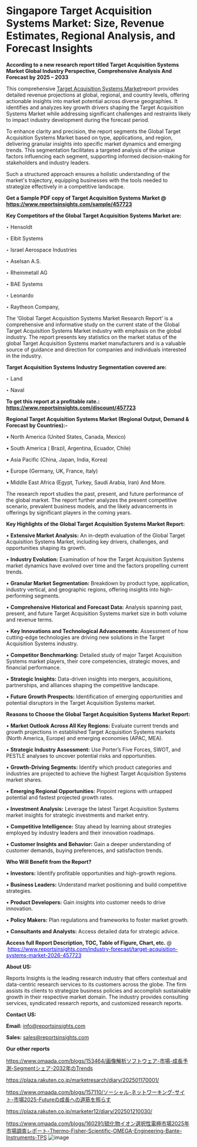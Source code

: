 # Singapore Target Acquisition Systems Market: Size, Revenue Estimates, Regional Analysis, and Forecast Insights

<strong>According to a new research report titled Target Acquisition Systems Market Global Industry Perspective, Comprehensive Analysis And Forecast by 2025 – 2033</strong>

This comprehensive <a href=https://www.reportsinsights.com/sample/457723>Target Acquisition Systems Market</a>report provides detailed revenue projections at global, regional, and country levels, offering actionable insights into market potential across diverse geographies. It identifies and analyzes key growth drivers shaping the Target Acquisition Systems Market while addressing significant challenges and restraints likely to impact industry development during the forecast period.

To enhance clarity and precision, the report segments the Global Target Acquisition Systems Market based on type, applications, and region, delivering granular insights into specific market dynamics and emerging trends. This segmentation facilitates a targeted analysis of the unique factors influencing each segment, supporting informed decision-making for stakeholders and industry leaders.

Such a structured approach ensures a holistic understanding of the market's trajectory, equipping businesses with the tools needed to strategize effectively in a competitive landscape.

<strong>Get a Sample PDF copy of Target Acquisition Systems Market </strong><strong>@<a href=https://www.reportsinsights.com/sample/457723 style=color:#0000ff;> https://www.reportsinsights.com/sample/457723</a></strong></font>

<strong>Key Competitors of the Global Target Acquisition Systems Market are:</strong>

‣ Hensoldt

‣ Elbit Systems

‣ Israel Aerospace Industries

‣ Aselsan A.S.

‣ Rheinmetall AG

‣ BAE Systems

‣ Leonardo

‣ Raytheon Company,

The ‘Global Target Acquisition Systems Market Research Report’ is a comprehensive and informative study on the current state of the Global Target Acquisition Systems Market industry with emphasis on the global industry. The report presents key statistics on the market status of the global Target Acquisition Systems market manufacturers and is a valuable source of guidance and direction for companies and individuals interested in the industry.

<strong>Target Acquisition Systems Industry Segmentation covered are:</strong>

‣ Land

‣ Naval

<strong>To get this report at a profitable rate.: <a href=https://www.reportsinsights.com/discount/457723 style=color:#0000ff;>https://www.reportsinsights.com/discount/457723</a></strong></font>

<strong>Regional Target Acquisition Systems Market (Regional Output, Demand &amp; Forecast by Countries):-</strong>

• North America (United States, Canada, Mexico)

• South America ( Brazil, Argentina, Ecuador, Chile)

• Asia Pacific (China, Japan, India, Korea)

• Europe (Germany, UK, France, Italy)

• Middle East Africa (Egypt, Turkey, Saudi Arabia, Iran) And More.

The research report studies the past, present, and future performance of the global market. The report further analyzes the present competitive scenario, prevalent business models, and the likely advancements in offerings by significant players in the coming years.

<strong>Key Highlights of the Global Target Acquisition Systems Market Report:</strong>

• <strong>Extensive Market Analysis:</strong> An in-depth evaluation of the Global Target Acquisition Systems Market, including key drivers, challenges, and opportunities shaping its growth.

• <strong>Industry Evolution:</strong> Examination of how the Target Acquisition Systems market dynamics have evolved over time and the factors propelling current trends.

• <strong>Granular Market Segmentation:</strong> Breakdown by product type, application, industry vertical, and geographic regions, offering insights into high-performing segments.

• <strong>Comprehensive Historical and Forecast Data:</strong> Analysis spanning past, present, and future Target Acquisition Systems market size in both volume and revenue terms.

• <strong>Key Innovations and Technological Advancements:</strong> Assessment of how cutting-edge technologies are driving new solutions in the Target Acquisition Systems industry.

• <strong>Competitor Benchmarking:</strong> Detailed study of major Target Acquisition Systems market players, their core competencies, strategic moves, and financial performance.

• <strong>Strategic Insights:</strong> Data-driven insights into mergers, acquisitions, partnerships, and alliances shaping the competitive landscape.

• <strong>Future Growth Prospects:</strong> Identification of emerging opportunities and potential disruptors in the Target Acquisition Systems market.

<strong>Reasons to Choose the Global Target Acquisition Systems Market Report:</strong>

• <strong>Market Outlook Across All Key Regions:</strong> Evaluate current trends and growth projections in established Target Acquisition Systems markets (North America, Europe) and emerging economies (APAC, MEA).

• <strong>Strategic Industry Assessment:</strong> Use Porter’s Five Forces, SWOT, and PESTLE analyses to uncover potential risks and opportunities.

• <strong>Growth-Driving Segments:</strong> Identify which product categories and industries are projected to achieve the highest Target Acquisition Systems market shares.

• <strong>Emerging Regional Opportunities:</strong> Pinpoint regions with untapped potential and fastest projected growth rates.

• <strong>Investment Analysis:</strong> Leverage the latest Target Acquisition Systems market insights for strategic investments and market entry.

• <strong>Competitive Intelligence:</strong> Stay ahead by learning about strategies employed by industry leaders and their innovation roadmaps.

• <strong>Customer Insights and Behavior:</strong> Gain a deeper understanding of customer demands, buying preferences, and satisfaction trends.

<strong>Who Will Benefit from the Report?</strong>

• <strong>Investors:</strong> Identify profitable opportunities and high-growth regions.

• <strong>Business Leaders:</strong> Understand market positioning and build competitive strategies.

• <strong>Product Developers:</strong> Gain insights into customer needs to drive innovation.

• <strong>Policy Makers:</strong> Plan regulations and frameworks to foster market growth.

• <strong>Consultants and Analysts:</strong> Access detailed data for strategic advice.
</ul>
<strong>Access full Report Description, TOC, Table of Figure, Chart, etc. </strong>@  <a href=https://www.reportsinsights.com/industry-forecast/target-acquisition-systems-market-2026-457723 style=color:#0000ff;>https://www.reportsinsights.com/industry-forecast/target-acquisition-systems-market-2026-457723</a></font>

<strong><strong>About US</strong>:</strong>

Reports Insights is the leading research industry that offers contextual and data-centric research services to its customers across the globe. The firm assists its clients to strategize business policies and accomplish sustainable growth in their respective market domain. The industry provides consulting services, syndicated research reports, and customized research reports.

<strong>Contact US:</strong>

<p class=""""><b>Email:</b> <a href=mailto:info@reportsinsights.com>info@reportsinsights.com</a></p>
<p class=""""><b>Sales:</b> <a href=mailto:sales@reportsinsights.com>sales@reportsinsights.com</a></p>

<strong>Our other reports</strong>

<a href=https://www.omaada.com/blogs/153464/画像解析ソフトウェア-市場-成長予測-Segmentシェア-2032年のTrends>https://www.omaada.com/blogs/153464/画像解析ソフトウェア-市場-成長予測-Segmentシェア-2032年のTrends</a>

<a href=https://plaza.rakuten.co.jp/marketresarch/diary/202501170001/>https://plaza.rakuten.co.jp/marketresarch/diary/202501170001/</a>

<a href=https://www.omaada.com/blogs/157110/ソーシャル-ネットワーキング-サイト-市場2025-Futureの成長への道筋を照らす>https://www.omaada.com/blogs/157110/ソーシャル-ネットワーキング-サイト-市場2025-Futureの成長への道筋を照らす</a>

<a href=https://plaza.rakuten.co.jp/marketer12/diary/202501210030/>https://plaza.rakuten.co.jp/marketer12/diary/202501210030/</a>

<a href=https://www.omaada.com/blogs/160291/硫化物イオン選択性電極市場2025年市場調査レポート-Thermo-Fisher-Scientific-OMEGA-Engineering-Bante-Instruments-TPS>https://www.omaada.com/blogs/160291/硫化物イオン選択性電極市場2025年市場調査レポート-Thermo-Fisher-Scientific-OMEGA-Engineering-Bante-Instruments-TPS</a>
![image](https://github.com/user-attachments/assets/77b54c8d-3fb9-43aa-858a-5aa59e4ff61a)
